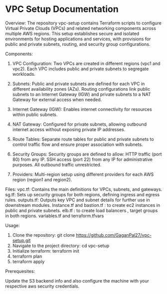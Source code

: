 # VPC Setup Documentation

Overview:
The repository vpc-setup contains Terraform scripts to configure Virtual Private Clouds (VPCs) and related networking components across multiple AWS regions. 
This setup establishes secure and isolated environments for hosting applications and services, with provisions for public and private subnets, routing, and security group configurations.

Components:
1. VPC Configuration:
Two VPCs are created in different regions (vpc1 and vpc2).
Each VPC includes public and private subnets to segregate workloads.

2. Subnets:
Public and private subnets are defined for each VPC in different availability zones (AZs).
Routing configurations link public subnets to an Internet Gateway (IGW) and private subnets to a NAT Gateway for external access when needed.

3. Internet Gateway (IGW):
Enables internet connectivity for resources within public subnets.

4. NAT Gateway:
Configured for private subnets, allowing outbound internet access without exposing private IP addresses.

5. Route Tables:
Separate route tables for public and private subnets to control traffic flow and ensure proper association with subnets.

6. Security Groups:
Security groups are defined to allow:
HTTP traffic (port 80) from any IP.
SSH access (port 22) from any IP for administrative purposes.
All outbound traffic unrestricted.

7. Providers:
Multi-region setup using different providers for each AWS region (region1 and region2).


Files:
vpc.tf: Contains the main definitions for VPCs, subnets, and gateways.
sg.tf: Sets up security groups for both regions, defining ingress and egress rules.
outputs.tf: Outputs key VPC and subnet details for further use in downstream modules.
Instance.tf and bastion.tf : to create ec2 instances in public and private subnets.
elb.tf : to create load balancers , target groups in both regions.
variables.tf and terraform.tfvars



Usage:
1. Clone the repository: git clone https://github.com/GaganPal27/vpc-setup.git
2. Navigate to the project directory: cd vpc-setup
3. Initialize terraform: terraform init
4. terraform plan
5. terraform apply


Prerequesites:

Update the S3 backend info and also configure the machine with your respective aws security credentials.
